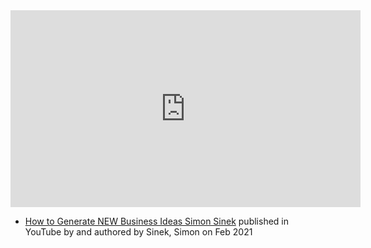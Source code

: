 
<iframe width="560" height="315" src="https://www.youtube.com/embed/mN21YwEZHCo" title="YouTube video player" frameborder="0" allow="accelerometer; autoplay; clipboard-write; encrypted-media; gyroscope; picture-in-picture; web-share" allowfullscreen></iframe>

- [How to Generate NEW Business Ideas  Simon Sinek](https://www.youtube.com/watch?v=mN21YwEZHCo) published in YouTube by  and authored by Sinek, Simon on Feb 2021


